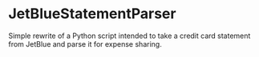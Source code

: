 # JetBlueStatementParser

Simple rewrite of a Python script intended to take a credit card statement from JetBlue and parse it for expense sharing.
